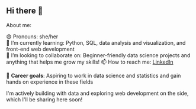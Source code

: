 ## Hi there 👋

About me:


😄 Pronouns: she/her  
🌱 I’m currently learning: Python, SQL, data analysis and visualization, and front-end web development  
👯 I’m looking to collaborate on: Beginner-friendly data science projects and anything that helps me grow my skills!
📫 How to reach me: [LinkedIn](https://www.linkedin.com/in/juhi-sahay)  

🔭 **Career goals**: Aspiring to work in data science and statistics and gain hands on experience in these fields



I'm actively building with data and exploring web development on the side, which I'll be sharing here soon!
<!--
**juhisahay/juhisahay** is a ✨ _special_ ✨ repository because its `README.md` (this file) appears on your GitHub profile.

Here are some ideas to get you started:

- 🔭 I’m currently working on ...
- 🌱 I’m currently learning ...
- 👯 I’m looking to collaborate on ...
- 🤔 I’m looking for help with ...
- 💬 Ask me about ...
- 📫 How to reach me: ...
- 😄 Pronouns: ...
- ⚡ Fun fact: ...
-->
